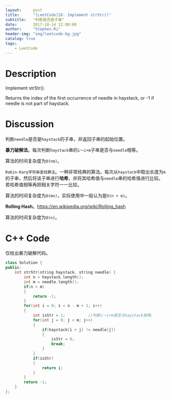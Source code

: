 ```yaml
---
layout:     post
title:      "[LeetCode]28. Implement strStr()"
subtitle:   "判断是否是子串"
date:       2017-10-14 12:00:00
author:     "Stephen.Ri"
header-img: "img/leetcode-bg.jpg"
catalog: true
tags:
    - LeetCode
---
```


Description
===========

Implement strStr().

Returns the index of the first occurrence of needle in haystack, or -1 if needle is not part of haystack.

Discussion
=======

判断`needle`是否是`haystack`的子串，并返回子串的起始位置。

**暴力破解法**。每次判断`haystack`串的`i～i+m`子串是否与`needle`相等。

算法的时间复杂度为`O(nm)`。

`Rabin-Karp字符串查找算法`。一种非常经典的算法。每次从`haystack`中取出长度为`m`的子串，然后将该子串进行**哈希**，并将其哈希值与`needle`串的哈希值进行比较。若哈希值相等再把相关字符一一比较。

算法的时间复杂度为`O(mn)`，实际使用中一般认为是`O(n + m)`。

**Rolling Hash**。https://en.wikipedia.org/wiki/Rolling_hash

算法的时间复杂度为`O(n)`。

C++ Code
====

仅给出暴力破解代码。

```cpp
class Solution {
public:
    int strStr(string haystack, string needle) {
        int n = haystack.length();
        int m = needle.length();
        if(n < m)
        {
            return -1;
        }
        for(int i = 0; i < n - m + 1; i++)
        {
            int isStr = 1;          //判断i～i+m是否与haystack相等。
            for(int j = 0; j < m; j++)
            {
                if(haystack[i + j] != needle[j])
                {
                    isStr = 0;
                    break;
                }
            }
            if(isStr)
            {
                return i;
            }
        }
        return -1;
    }
};
```
